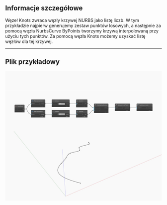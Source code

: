 ## Informacje szczegółowe
Węzeł Knots zwraca węzły krzywej NURBS jako listę liczb. W tym przykładzie najpierw generujemy zestaw punktów losowych, a następnie za pomocą węzła NurbsCurve ByPoints tworzymy krzywą interpolowaną przy użyciu tych punktów. Za pomocą węzła Knots możemy uzyskać listę węzłów dla tej krzywej.
___
## Plik przykładowy

![Knots](./Autodesk.DesignScript.Geometry.NurbsCurve.Knots_img.jpg)

